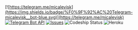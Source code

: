 [![https://telegram.me/micalevisk](https://img.shields.io/badge/%F0%9F%92%AC%20Telegram-micalevisk__bot-blue.svg)](https://telegram.me/micalevisk)
[![Telegram Bot API](https://img.shields.io/badge/%F0%9F%92%AC%20Telegram-Bot%20API%20v2.3.1-blue.svg)](https://core.telegram.org/bots/api#recent-changes)
[![Issues](https://img.shields.io/github/issues/micalevisk/Micalevisk-TelegramBot.svg?style=flat)](https://github.com/micalevisk/Micalevisk-TelegramBot/issues)
![Codeship Status](https://app.codeship.com/projects/b84bc960-cfa0-0134-60b2-6eb4e8c3819f/status?branch=master)
![Heroku](http://heroku-badge.herokuapp.com/?app=micaleviskbot)